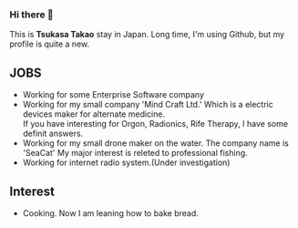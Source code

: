 ### Hi there 👋

<!--
**ttakao/ttakao** is a ✨ _special_ ✨ repository because its `README.md` (this file) appears on your GitHub profile.

- 🔭 I’m currently working on ...
- 🌱 I’m currently learning ...
- 👯 I’m looking to collaborate on ...
- 🤔 I’m looking for help with ...
- 💬 Ask me about ...
- 📫 How to reach me: ...
- 😄 Pronouns: ...
- ⚡ Fun fact: ...
-->

This is **Tsukasa Takao** stay in Japan.
Long time, I'm using Github, but my profile is quite a new.

## JOBS
- Working for some Enterprise Software company
- Working for my small company 'Mind Craft Ltd.' Which is a electric devices maker for alternate medicine.<br/>
  If you have interesting for Orgon, Radionics, Rife Therapy, I have some definit answers.
- Working for my small drone maker on the water. The company name is 'SeaCat'
  My major interest is releted to professional fishing.
- Working for internet radio system.(Under investigation)

## Interest
- Cooking. Now I am leaning how to bake bread.
